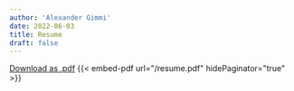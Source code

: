 ```yaml
---
author: 'Alexander Gimmi'
date: 2022-06-03
title: Resume
draft: false
---
```


[Download as .pdf](/resume.pdf)
{{< embed-pdf url="/resume.pdf" hidePaginator="true" >}}
